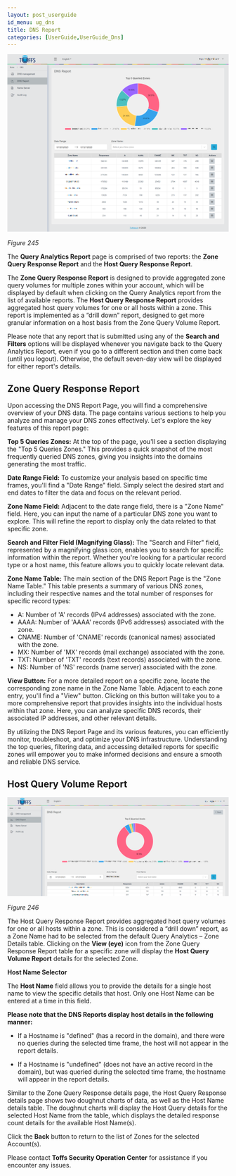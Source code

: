 ```yaml
---
layout: post_userguide
id_menu: ug_dns
title: DNS Report
categories: [UserGuide,UserGuide_Dns]
---
```


![800](/public/assets/images/userguide/dns/245.png)

*Figure 245*

The **Query Analytics Report** page is comprised of two reports: the **Zone Query Response Report** and the **Host Query Response Report**.

The **Zone Query Response Report** is designed to provide aggregated zone query volumes for multiple zones within your account, which will be displayed by default when clicking on the Query Analytics report from the list of available reports. The **Host Query Response Report** provides aggregated host query volumes for one or all hosts within a zone. This report is implemented as a “drill down” report, designed to get more granular information on a host basis from the Zone Query Volume Report.

Please note that any report that is submitted using any of the **Search and Filters** options will be displayed whenever you navigate back to the Query Analytics Report, even if you go to a different section and then come back (until you logout). Otherwise, the default seven-day view will be displayed for either report's details.


## Zone Query Response Report

Upon accessing the DNS Report Page, you will find a comprehensive overview of your DNS data. The page contains various sections to help you analyze and manage your DNS zones effectively. Let's explore the key features of this report page:

**Top 5 Queries Zones:**
At the top of the page, you'll see a section displaying the "Top 5 Queries Zones." This provides a quick snapshot of the most frequently queried DNS zones, giving you insights into the domains generating the most traffic.

**Date Range Field:**
To customize your analysis based on specific time frames, you'll find a "Date Range" field. Simply select the desired start and end dates to filter the data and focus on the relevant period.

**Zone Name Field:**
Adjacent to the date range field, there is a "Zone Name" field. Here, you can input the name of a particular DNS zone you want to explore. This will refine the report to display only the data related to that specific zone.

**Search and Filter Field (Magnifying Glass):**
The "Search and Filter" field, represented by a magnifying glass icon, enables you to search for specific information within the report. Whether you're looking for a particular record type or a host name, this feature allows you to quickly locate relevant data.

**Zone Name Table:**
The main section of the DNS Report Page is the "Zone Name Table." This table presents a summary of various DNS zones, including their respective names and the total number of responses for specific record types:
- A: Number of 'A' records (IPv4 addresses) associated with the zone.
- AAAA: Number of 'AAAA' records (IPv6 addresses) associated with the zone.
- CNAME: Number of 'CNAME' records (canonical names) associated with the zone.
- MX: Number of 'MX' records (mail exchange) associated with the zone.
- TXT: Number of 'TXT' records (text records) associated with the zone.
- NS: Number of 'NS' records (name server) associated with the zone.

**View Button:**
For a more detailed report on a specific zone, locate the corresponding zone name in the Zone Name Table. Adjacent to each zone entry, you'll find a "View" button. Clicking on this button will take you to a more comprehensive report that provides insights into the individual hosts within that zone. Here, you can analyze specific DNS records, their associated IP addresses, and other relevant details.

By utilizing the DNS Report Page and its various features, you can efficiently monitor, troubleshoot, and optimize your DNS infrastructure. Understanding the top queries, filtering data, and accessing detailed reports for specific zones will empower you to make informed decisions and ensure a smooth and reliable DNS service. 


## Host Query Volume Report

![800](/public/assets/images/userguide/dns/246.png)

*Figure 246*

The Host Query Response Report provides aggregated host query volumes for one or all hosts within a zone. This is considered a “drill down” report, as a Zone Name had to be selected from the default Query Analytics – Zone Details table. Clicking on the **View (eye)** icon from the Zone Query Response Report table for a specific zone will display the **Host Query Volume Report** details for the selected Zone.

**Host Name Selector**

The **Host Name** field allows you to provide the details for a single host name to view the specific details that host. Only one Host Name can be entered at a time in this field.

**Please note that the DNS Reports display host details in the following manner:**

- If a Hostname is "defined" (has a record in the domain), and there were no queries during the selected time frame, the host will not appear in the report details.

- If a Hostname is "undefined" (does not have an active record in the domain), but was queried during the selected time frame, the hostname will appear in the report details. 

Similar to the Zone Query Response details page, the Host Query Response details page shows two doughnut charts of data, as well as the Host Name details table. The doughnut charts will display the Host Query details for the selected Host Name from the table, which displays the detailed response count details for the available Host Name(s).

Click the **Back** button to return to the list of Zones for the selected Account(s).


Please contact **Toffs Security Operation Center** for assistance if you encounter any issues.